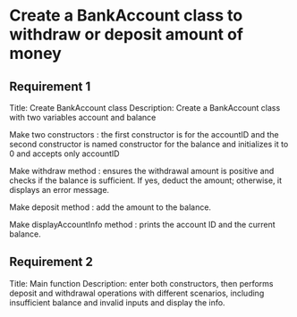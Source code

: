 
# Create a BankAccount class to withdraw or deposit amount of money

 

## Requirement 1

Title: Create BankAccount class 
Description: Create a BankAccount class with two variables account and balance

Make two constructors : the first constructor is for the accountID and 
the second constructor is named constructor for the balance and initializes it to 0 and accepts only accountID

Make withdraw method : ensures the withdrawal amount is positive and 
checks if the balance is sufficient. If yes, deduct the amount; otherwise, it displays an error message.

Make deposit method : add the amount to the balance.

Make displayAccountInfo method : prints the account ID and the current balance.
 

## Requirement 2

Title: Main function 
Description: enter both constructors, then
performs deposit and withdrawal operations with different 
scenarios, including insufficient balance and invalid inputs 
and display the info.

